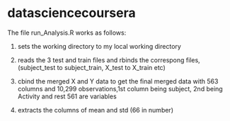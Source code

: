 datasciencecoursera
===================

The file run_Analysis.R works as follows:

1. sets the working directory to my local working directory

2. reads the 3 test and train files and rbinds the correspong files,(subject_test to subject_train, X_test to X_train etc)

3. cbind the merged X and Y data to get the final merged data with 563 columns and 
   10,299 observations,1st column being subject, 2nd being Activity and rest 561 are variables
   
4. extracts the columns of mean and std (66 in number)
